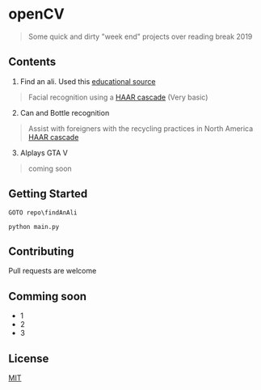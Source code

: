 # openCV
> Some quick and dirty "week end" projects over reading break 2019

## Contents

1. Find an ali. Used this [educational source](https://pythonprogramming.net/haar-cascade-face-eye-detection-python-opencv-tutorial/?completed=/mog-background-reduction-python-opencv-tutorial/)
> Facial recognition using a [HAAR cascade](https://en.wikipedia.org/wiki/Haar-like_feature) (Very basic)

2. Can and Bottle recognition
> Assist with foreigners with the recycling practices in North America  [HAAR cascade](https://en.wikipedia.org/wiki/Haar-like_feature)

3. AIplays GTA V
> coming soon


## Getting Started
```
GOTO repo\findAnAli

python main.py
```








## Contributing
Pull requests are welcome

## Comming soon
+ 1
+ 2
+ 3

## License
[MIT](https://choosealicense.com/licenses/mit/)
